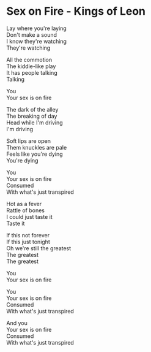 # Sex on Fire - Kings of Leon

Lay where you're laying\
Don't make a sound\
I know they're watching\
They're watching

All the commotion\
The kiddie-like play\
It has people talking\
Talking

You\
Your sex is on fire

The dark of the alley\
The breaking of day\
Head while I'm driving\
I'm driving

Soft lips are open\
Them knuckles are pale\
Feels like you're dying\
You're dying

You\
Your sex is on fire\
Consumed\
With what's just transpired

Hot as a fever\
Rattle of bones\
I could just taste it\
Taste it

If this not forever\
If this just tonight\
Oh we're still the greatest\
The greatest\
The greatest

You\
Your sex is on fire

You\
Your sex is on fire\
Consumed\
With what's just transpired

And you\
Your sex is on fire\
Consumed\
With what's just transpired